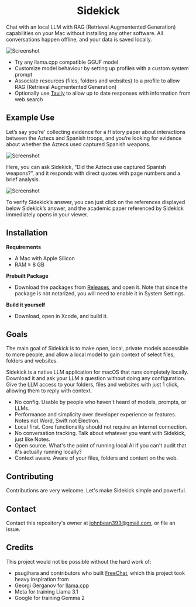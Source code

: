 <h1 align="center">Sidekick</h1>

Chat with an local LLM with RAG (Retrieval Augmentented Generation) capabilities on your Mac without installing any other software. All conversations happen offline, and your data is saved locally.

![Screenshot](https://raw.githubusercontent.com/johnbean393/Sidekick/refs/heads/main/Sidekick/Assets.xcassets/demoScreenshot.imageset/demoScreenshot.png)

- Try any llama.cpp compatible GGUF model
- Customize model behaviour by setting up profiles with a custom system prompt
- Associate resources (files, folders and websites) to a profile to allow RAG (Retrieval Augmentented Generation)
- Optionally use [Tavily](https://tavily.com/) to allow up to date responses with information from web search

## Example Use

Let’s say you're' collecting evidence for a History paper about interactions between the Aztecs and Spanish troops, and you’re looking for evidence about whether the Aztecs used captured Spanish weapons.

![Screenshot](https://raw.githubusercontent.com/johnbean393/Sidekick/refs/heads/main/Sidekick/Assets.xcassets/demoHistoryScreenshot.imageset/demoHistoryScreenshot.png)

Here, you can ask Sidekick, “Did the Aztecs use captured Spanish weapons?”, and it responds with direct quotes with page numbers and a brief analysis.

![Screenshot](https://raw.githubusercontent.com/johnbean393/Sidekick/refs/heads/main/Sidekick/Assets.xcassets/demoHistorySource.imageset/demoHistorySource.png)

To verify Sidekick’s answer, you can just click on the references displayed below Sidekick’s answer, and the academic paper referenced by Sidekick immediately opens in your viewer.

## Installation

**Requirements**
- A Mac with Apple Silicon
- RAM ≥ 8 GB

**Prebuilt Package**
- Download the packages from [Releases](https://github.com/johnbean393/Sidekick/releases/), and open it. Note that since the package is not notarized, you will need to enable it in System Settings. 

**Build it yourself**
- Download, open in Xcode, and build it.

## Goals

The main goal of Sidekick is to make open, local, private models accessible to more people, and allow a local model to gain context of select files, folders and websites.

Sidekick is a native LLM application for macOS that runs completely locally. Download it and ask your LLM a question without doing any configuration. Give the LLM access to your folders, files and websites with just 1 click, allowing them to reply with context.

- No config. Usable by people who haven't heard of models, prompts, or LLMs.
- Performance and simplicity over developer experience or features. Notes not Word, Swift not Electron.
- Local first. Core functionality should not require an internet connection.
- No conversation tracking. Talk about whatever you want with Sidekick, just like Notes.
- Open source. What's the point of running local AI if you can't audit that it's actually running locally?
- Context aware. Aware of your files, folders and content on the web. 

## Contributing

Contributions are very welcome. Let's make Sidekick simple and powerful.

## Contact

Contact this repository's owner at johnbean393@gmail.com, or file an issue.

## Credits

This project would not be possible without the hard work of:

- psugihara and contributors who built [FreeChat](https://github.com/psugihara/FreeChat), which this project took heavy inspiration from
- Georgi Gerganov for [llama.cpp](https://github.com/ggerganov/llama.cpp)
- Meta for training Llama 3.1
- Google for training Gemma 2

